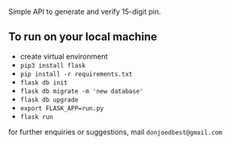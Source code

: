 Simple API to generate and verify 15-digit pin.

## To run on your local machine
- create virtual environment
- `pip3 install flask`
- `pip install -r requirements.txt`
- `flask db init`
- `flask db migrate -m 'new database' `
- `flask db upgrade`
- `export FLASK_APP=run.py`
- `flask run` 


for further enquiries or suggestions, mail `donjoedbest@gmail.com` 